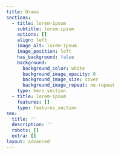 ```yaml
---
title: Draws
sections:
  - title: lorem-ipsum
    subtitle: lorem-ipsum
    actions: []
    align: left
    image_alt: lorem-ipsum
    image_position: left
    has_background: false
    background:
      background_color: white
      background_image_opacity: 0
      background_image_size: cover
      background_image_repeat: no-repeat
    type: hero_section
  - title: lorem-ipsum
    features: []
    type: features_section
seo:
  title: ''
  description: ''
  robots: []
  extra: []
layout: advanced
---
```

